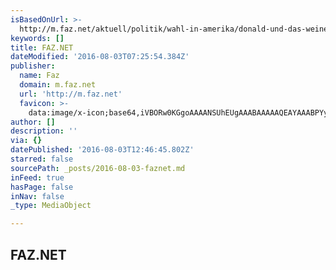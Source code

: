 ```yaml
---
isBasedOnUrl: >-
  http://m.faz.net/aktuell/politik/wahl-in-amerika/donald-und-das-weinende-baby-14369245.html?GEPC=s3
keywords: []
title: FAZ.NET
dateModified: '2016-08-03T07:25:54.384Z'
publisher:
  name: Faz
  domain: m.faz.net
  url: 'http://m.faz.net'
  favicon: >-
    data:image/x-icon;base64,iVBORw0KGgoAAAANSUhEUgAAABAAAAAQEAYAAABPYyMiAAAABmJLR0T///////8JWPfcAAAACXBIWXMAAABIAAAASABGyWs+AAAAF0lEQVRIx2NgGAWjYBSMglEwCkbBSAcACBAAAeaR9cIAAAAASUVORK5CYII=
author: []
description: ''
via: {}
datePublished: '2016-08-03T12:46:45.802Z'
starred: false
sourcePath: _posts/2016-08-03-faznet.md
inFeed: true
hasPage: false
inNav: false
_type: MediaObject

---
```

<article style=""><h1>FAZ.NET</h1></article>